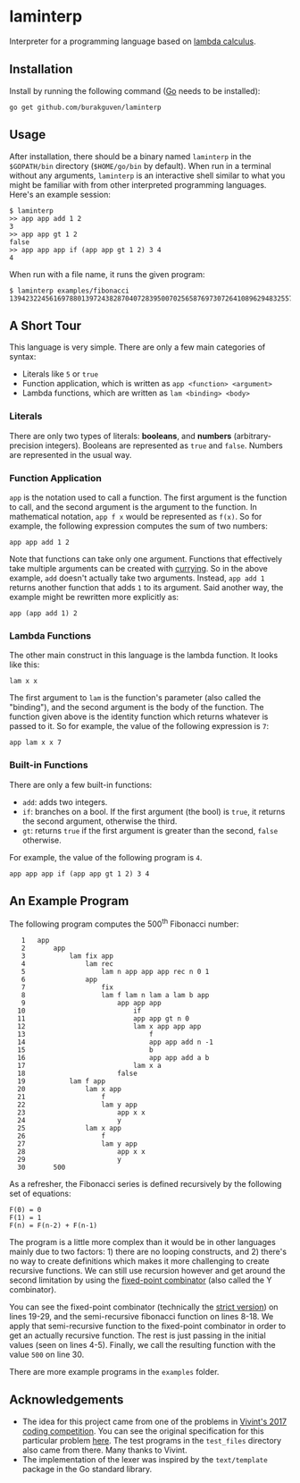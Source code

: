 # laminterp

Interpreter for a programming language based on [lambda calculus](https://en.wikipedia.org/wiki/Lambda_calculus).

## Installation

Install by running the following command ([Go](https://golang.org/dl/) needs to be installed):

```
go get github.com/burakguven/laminterp
```

## Usage

After installation, there should be a binary named `laminterp` in the `$GOPATH/bin` directory (`$HOME/go/bin` by default). When run in a terminal without any arguments, `laminterp` is an interactive shell similar to what you might be familiar with from other interpreted programming languages. Here's an example session:

```
$ laminterp
>> app app add 1 2
3
>> app app gt 1 2
false
>> app app app if (app app gt 1 2) 3 4
4
```

When run with a file name, it runs the given program:

```
$ laminterp examples/fibonacci
139423224561697880139724382870407283950070256587697307264108962948325571622863290691557658876222521294125
```

## A Short Tour

This language is very simple. There are only a few main categories of syntax:

* Literals like `5` or `true`
* Function application, which is written as `app <function> <argument>`
* Lambda functions, which are written as `lam <binding> <body>`

### Literals

There are only two types of literals: **booleans**, and **numbers** (arbitrary-precision integers). Booleans are represented as `true` and `false`. Numbers are represented in the usual way.

### Function Application

`app` is the notation used to call a function. The first argument is the function to call, and the second argument is the argument to the function. In mathematical notation, `app f x` would be represented as `f(x)`. So for example, the following expression computes the sum of two numbers:

```
app app add 1 2
```

Note that functions can take only one argument. Functions that effectively take multiple arguments can be created with [currying](https://en.wikipedia.org/wiki/Currying). So in the above example, `add` doesn't actually take two arguments. Instead, `app add 1` returns another function that adds `1` to its argument. Said another way, the example might be rewritten more explicitly as:

```
app (app add 1) 2
```

### Lambda Functions

The other main construct in this language is the lambda function. It looks like this:

```
lam x x
```

The first argument to `lam` is the function's parameter (also called the "binding"), and the second argument is the body of the function. The function given above is the identity function which returns whatever is passed to it. So for example, the value of the following expression is `7`:

```
app lam x x 7
```

### Built-in Functions

There are only a few built-in functions:

* `add`: adds two integers.
* `if`: branches on a bool. If the first argument (the bool) is `true`, it returns the second argument, otherwise the third.
* `gt`: returns `true` if the first argument is greater than the second, `false` otherwise.

For example, the value of the following program is `4`.
```
app app app if (app app gt 1 2) 3 4
```

## An Example Program

The following program computes the 500<sup>th</sup> Fibonacci number:

```
   1   app
   2       app
   3           lam fix app
   4               lam rec
   5                   lam n app app app rec n 0 1
   6               app
   7                   fix
   8                   lam f lam n lam a lam b app
   9                       app app app
  10                           if
  11                           app app gt n 0
  12                           lam x app app app
  13                               f
  14                               app app add n -1
  15                               b
  16                               app app add a b
  17                           lam x a
  18                       false
  19           lam f app
  20               lam x app
  21                   f
  22                   lam y app
  23                       app x x
  24                       y
  25               lam x app
  26                   f
  27                   lam y app
  28                       app x x
  29                       y
  30       500
```

As a refresher, the Fibonacci series is defined recursively by the following set of equations:

```
F(0) = 0
F(1) = 1
F(n) = F(n-2) + F(n-1)
```

The program is a little more complex than it would be in other languages mainly due to two factors: 1) there are no looping constructs, and 2) there's no way to create definitions which makes it more challenging to create recursive functions. We can still use recursion however and get around the second limitation by using the [fixed-point combinator](https://en.wikipedia.org/wiki/Fixed-point_combinator) (also called the Y combinator).

You can see the fixed-point combinator (technically the [strict version](https://en.wikipedia.org/wiki/Fixed-point_combinator#Strict_fixed_point_combinator)) on lines 19-29, and the semi-recursive fibonacci function on lines 8-18. We apply that semi-recursive function to the fixed-point combinator in order to get an actually recursive function. The rest is just passing in the initial values (seen on lines 4-5). Finally, we call the resulting function with the value `500` on line 30.

There are more example programs in the `examples` folder.

## Acknowledgements

* The idea for this project came from one of the problems in [Vivint's 2017 coding competition](https://innovation.vivint.com/and-thats-a-wrap-vivint-s-game-of-codes-2017-deab198696aa). You can see the original specification for this particular problem [here](https://github.com/vivint/coding-competitions/blob/master/goc2017/laminterp/README.md). The test programs in the `test_files` directory also came from there. Many thanks to Vivint.
* The implementation of the lexer was inspired by the `text/template` package in the Go standard library.

